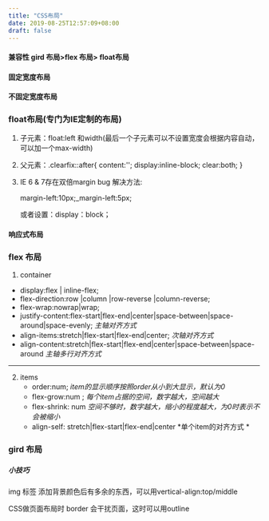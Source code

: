 ```yaml
---
title: "CSS布局"
date: 2019-08-25T12:57:09+08:00
draft: false
---
```

#### 兼容性  gird 布局>flex 布局> float布局
#### 固定宽度布局       
#### 不固定宽度布局
### float布局(专门为IE定制的布局)
 1. 子元素：float:left 和width(最后一个子元素可以不设置宽度会根据内容自动，可以加一个max-width)
 2. 父元素：.clearfix::after{
     content:'';
     display:inline-block;
     clear:both;
 }
 3. IE 6 & 7存在双倍margin bug 解决方法:


    margin-left:10px;_margin-left:5px;


    或者设置：display：block；
#### 响应式布局

### flex 布局 


1. container
  * display:flex | inline-flex;
  * flex-direction:row |column |row-reverse |column-reverse;
  * flex-wrap:nowrap|wrap;
  * justify-content:flex-start|flex-end|center|space-between|space-around|space-evenly;   *主轴对齐方式*
  * align-items:stretch|flex-start|flex-end|center;  *次轴对齐方式*
  * align-content:stretch|flex-start|flex-end|center|space-between|space-around  *主轴多行对齐方式*

  
----
2. items
    * order:num;  *item的显示顺序按照order从小到大显示，默认为0*
    * flex-grow:num ;  *每个item占据的空间，数字越大，空间越大*
    * flex-shrink: num  *空间不够时，数字越大，缩小的程度越大，为0时表示不会被缩小*
    * align-self: stretch|flex-start|flex-end|center *单个item的对齐方式 *

### gird 布局

##### 小技巧

img 标签 添加背景颜色后有多余的东西，可以用vertical-align:top/middle

CSS做页面布局时 border 会干扰页面，这时可以用outline